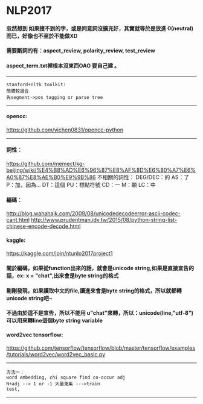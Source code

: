 # NLP2017

#### 忽然想到 如果搜不到的字，或是同意詞沒擴充好，其實就等於是放進 0(neutral)而已，好像也不至於不能做XD
#### 需要斷詞的有：aspect_review, polarity_review, test_review
#### aspect_term.txt裡根本沒東西OAO 要自己建 。
***
    stanford+nltk toolkit:
    簡體較適合
    先segment->pos tagging or parse tree
***
#### opencc:
https://github.com/yichen0831/opencc-python
    
*** 
#### 詞性：
https://github.com/memect/kg-beijing/wiki/%E4%B8%AD%E6%96%87%E8%AF%8D%E6%80%A7%E6%A0%87%E8%AE%B0%E9%9B%86
不相關的詞性：
DEG/DEC：的
AS：了
P：加，因為...
DT：這個
PU：標點符號
CD：一
M：顆
LC：中
#### 編碼：
http://blog.wahahajk.com/2009/08/unicodedecodeerror-ascii-codec-cant.html
http://www.prudentman.idv.tw/2015/08/python-string-list-chinese-encode-decode.html
#### kaggle:
https://kaggle.com/join/ntunlp2017project1
#### 關於編碼，如果從function出來的話，就會是unicode string,如果是直接宣告的話，ex: x = "chat",出來會是byte string的格式
#### 剛剛發現，如果讀取中文的file,讀進來會是byte string的格式，所以就都轉unicode string吧~
#### 不過由於這不是宣告，所以不能用 u"chat"來轉，所以：unicode(line,"utf-8") 可以用來轉line這個byte string variable
#### word2vec tensorflow:
https://github.com/tensorflow/tensorflow/blob/master/tensorflow/examples/tutorials/word2vec/word2vec_basic.py
***
    方法一：
    word embedding, chi square find co-occur adj
    N+adj --> 1 or -1 大量蒐集 --->train
    test,
***

